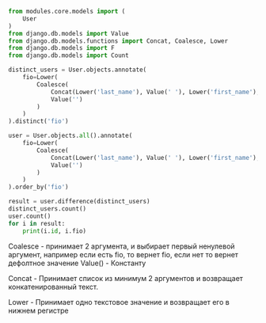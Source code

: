 ```python
from modules.core.models import (
    User
)
from django.db.models import Value
from django.db.models.functions import Concat, Coalesce, Lower
from django.db.models import F
from django.db.models import Count

distinct_users = User.objects.annotate(
    fio=Lower(
        Coalesce(
            Concat(Lower('last_name'), Value(' '), Lower('first_name'), Value(' '), Lower('patronymic_name')),
            Value('')
        )
    )
).distinct('fio')

user = User.objects.all().annotate(
    fio=Lower(
        Coalesce(
            Concat(Lower('last_name'), Value(' '), Lower('first_name'), Value(' '), Lower('patronymic_name')),
            Value('')
        )
    )
).order_by('fio')

result = user.difference(distinct_users)
distinct_users.count()
user.count()
for i in result:
    print(i.id, i.fio)
```

Coalesce - принимает 2 аргумента, и выбирает первый ненулевой аргумент, например если есть fio, то вернет fio, если нет то вернет дефолтное значение Value() - Константу

Concat - Принимает список из минимум 2 аргументов и возвращает конкатенированный текст. 

Lower - Принимает одно текстовое значение и возвращает его в нижнем регистре

